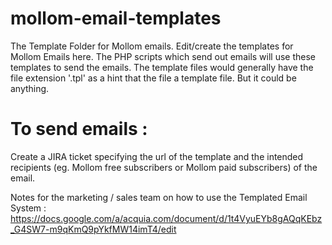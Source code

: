 mollom-email-templates
======================

The Template Folder for Mollom emails. Edit/create the templates for Mollom Emails here.
The PHP scripts which send out emails will use these templates to send the emails.
The template files would generally have the file extension '.tpl' as  a hint that the file a template file. But it could be anything. 

To send emails :
================
Create a JIRA ticket specifying the url of the template and the intended recipients (eg. Mollom free subscribers or Mollom paid subscribers) of the email.

Notes for the marketing / sales team on how to use the Templated Email System : 
https://docs.google.com/a/acquia.com/document/d/1t4VyuEYb8gAQqKEbz_G4SW7-m9qKmQ9pYkfMW14imT4/edit

